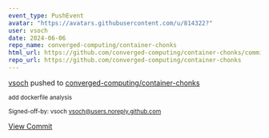 ```yaml
---
event_type: PushEvent
avatar: "https://avatars.githubusercontent.com/u/814322?"
user: vsoch
date: 2024-06-06
repo_name: converged-computing/container-chonks
html_url: https://github.com/converged-computing/container-chonks/commit/8792daca4235d5cd68f59da5d2c1935b518286b5
repo_url: https://github.com/converged-computing/container-chonks
---
```


<a href='https://github.com/vsoch' target='_blank'>vsoch</a> pushed to <a href='https://github.com/converged-computing/container-chonks' target='_blank'>converged-computing/container-chonks</a>

<small>add dockerfile analysis

Signed-off-by: vsoch <vsoch@users.noreply.github.com></small>

<a href='https://github.com/converged-computing/container-chonks/commit/8792daca4235d5cd68f59da5d2c1935b518286b5' target='_blank'>View Commit</a>